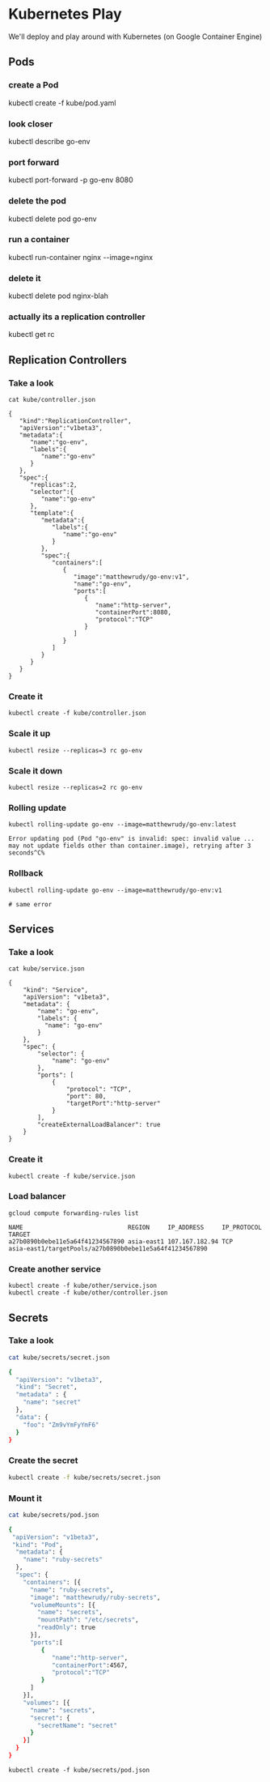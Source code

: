 Kubernetes Play
===============

We'll deploy and play around with Kubernetes
(on Google Container Engine)

## Pods

### create a Pod

kubectl create -f kube/pod.yaml

### look closer

kubectl describe go-env

### port forward

kubectl port-forward -p go-env 8080

### delete the pod

kubectl delete pod go-env

### run a container

kubectl run-container nginx --image=nginx

### delete it

kubectl delete pod nginx-blah

### actually its a replication controller

kubectl get rc

## Replication Controllers

### Take a look

```
cat kube/controller.json

{
   "kind":"ReplicationController",
   "apiVersion":"v1beta3",
   "metadata":{
      "name":"go-env",
      "labels":{
         "name":"go-env"
      }
   },
   "spec":{
      "replicas":2,
      "selector":{
         "name":"go-env"
      },
      "template":{
         "metadata":{
            "labels":{
               "name":"go-env"
            }
         },
         "spec":{
            "containers":[
               {
                  "image":"matthewrudy/go-env:v1",
                  "name":"go-env",
                  "ports":[
                     {
                        "name":"http-server",
                        "containerPort":8080,
                        "protocol":"TCP"
                     }
                  ]
               }
            ]
         }
      }
   }
}
```

### Create it

```
kubectl create -f kube/controller.json
```

### Scale it up

```
kubectl resize --replicas=3 rc go-env
```

### Scale it down

```
kubectl resize --replicas=2 rc go-env
```

### Rolling update

```
kubectl rolling-update go-env --image=matthewrudy/go-env:latest

Error updating pod (Pod "go-env" is invalid: spec: invalid value ... may not update fields other than container.image), retrying after 3 seconds^C%
```
### Rollback

```
kubectl rolling-update go-env --image=matthewrudy/go-env:v1

# same error
```

## Services

### Take a look

```
cat kube/service.json

{
    "kind": "Service",
    "apiVersion": "v1beta3",
    "metadata": {
        "name": "go-env",
        "labels": {
          "name": "go-env"
        }
    },
    "spec": {
        "selector": {
            "name": "go-env"
        },
        "ports": [
            {
                "protocol": "TCP",
                "port": 80,
                "targetPort":"http-server"
            }
        ],
        "createExternalLoadBalancer": true
    }
}
```

### Create it

```
kubectl create -f kube/service.json
```

### Load balancer

```
gcloud compute forwarding-rules list

NAME                             REGION     IP_ADDRESS     IP_PROTOCOL TARGET
a27b0890b0ebe11e5a64f41234567890 asia-east1 107.167.182.94 TCP         asia-east1/targetPools/a27b0890b0ebe11e5a64f41234567890
```

### Create another service

```
kubectl create -f kube/other/service.json
kubectl create -f kube/other/controller.json
```

## Secrets

### Take a look

``` bash
cat kube/secrets/secret.json

{
  "apiVersion": "v1beta3",
  "kind": "Secret",
  "metadata" : {
    "name": "secret"
  },
  "data": {
    "foo": "Zm9vYmFyYmF6"
  }
}
```

### Create the secret

``` bash
kubectl create -f kube/secrets/secret.json
```

### Mount it

``` bash
cat kube/secrets/pod.json

{
 "apiVersion": "v1beta3",
 "kind": "Pod",
  "metadata": {
    "name": "ruby-secrets"
  },
  "spec": {
    "containers": [{
      "name": "ruby-secrets",
      "image": "matthewrudy/ruby-secrets",
      "volumeMounts": [{
        "name": "secrets",
        "mountPath": "/etc/secrets",
        "readOnly": true
      }],
      "ports":[
         {
            "name":"http-server",
            "containerPort":4567,
            "protocol":"TCP"
         }
      ]
    }],
    "volumes": [{
      "name": "secrets",
      "secret": {
        "secretName": "secret"
      }
    }]
  }
}
```

```
kubectl create -f kube/secrets/pod.json
```
